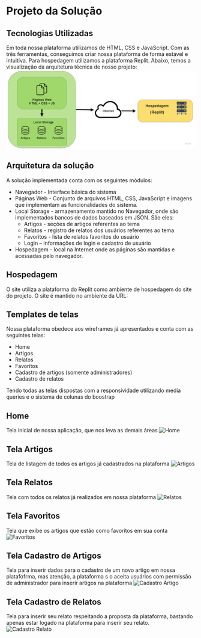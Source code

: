 # Projeto da Solução


## Tecnologias Utilizadas

Em toda nossa plataforma utilizamos de HTML, CSS e JavaScript. Com as três ferramentas, conseguimos criar nossa plataforma de forma estável e intuitiva. Para hospedagem utilizamos a plataforma Replit. Abaixo, temos a visualização da arquitetura técnica de nosso projeto:
![Arquitetura](images/Arquitetura.jpg)

## Arquitetura da solução

A solução implementada conta com os seguintes módulos:<br>
*	Navegador - Interface básica do sistema <br>
* Páginas Web - Conjunto de arquivos HTML, CSS, JavaScript e imagens que implementam as funcionalidades do sistema.<br>
* Local Storage - armazenamento mantido no Navegador, onde são implementados bancos de dados baseados em JSON. São eles: <br>
  * Artigos - seções de artigos referentes ao tema <br>
  * Relatos - registro de relatos dos usuários referentes ao tema<br>
  * Favoritos - lista de relatos favoritos do usuário<br>
  * Login – informações de login e cadastro de usuário<br>
* Hospedagem - local na Internet onde as páginas são mantidas e acessadas pelo navegador. <br>
## Hospedagem
O site utiliza a plataforma do Replit como ambiente de hospedagem do site do projeto. O site é mantido no ambiente da URL:

## Templates de telas

Nossa plataforma obedece aos wireframes já apresentados e conta com as seguintes telas: <br>
*	Home <br>
*	Artigos <br>
*	Relatos <br>
*	Favoritos <br>
*	Cadastro de artigos (somente administradores) <br>
*	Cadastro de relatos <br>

Tendo todas as telas dispostas com a responsividade utilizando media queries e o sistema de colunas do boostrap

## Home
Tela inicial de nossa aplicação, que nos leva as demais áreas
![Home](images/Home.jpg)
## Tela Artigos
Tela de listagem de todos os artigos já cadastrados na plataforma
![Artigos](images/Artigos.jpg)
## Tela Relatos
Tela com todos os relatos já realizados em nossa plataforma
![Relatos](images/Relatos.jpg)
## Tela Favoritos
Tela que exibe os artigos que estão como favoritos em sua conta
![Favoritos](images/Favoritos.jpg)
## Tela Cadastro de Artigos
Tela para inserir dados para o cadastro de um novo artigo em nossa platafofrma, mas atenção, a plataforma s	o aceita usuários com permissão de administrador para inserir artigos na plataforma
![Cadastro Artigo](images/Cadastro_Artigo.jpg)
## Tela Cadastro de Relatos
Tela para inserir seu relato respeitando a proposta da plataforma, bastando apenas estar logado na plataforma para inserir seu relato.
![Cadastro Relato](images/Cadastro_Relato.jpg)
